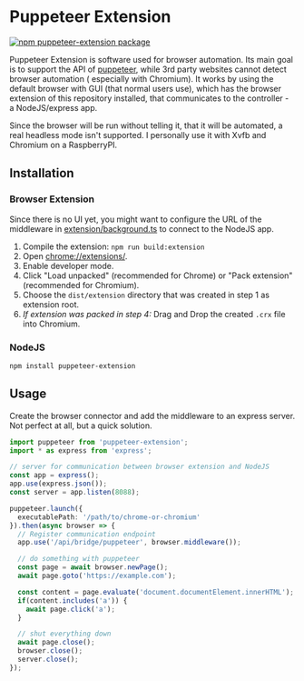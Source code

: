 # Puppeteer Extension

[![npm puppeteer-extension package](https://img.shields.io/npm/v/puppeteer-extension.svg)](https://npmjs.org/package/puppeteer-extension)

Puppeteer Extension is software used for browser automation. Its main goal is to support the API
of [puppeteer](https://github.com/puppeteer/puppeteer), while 3rd party websites cannot detect browser automation (
especially with Chromium). It works by using the default browser with GUI (that normal users use), which has the browser
extension of this repository installed, that communicates to the controller - a NodeJS/express app.

Since the browser will be run without telling it, that it will be automated, a real headless mode isn't supported. I
personally use it with Xvfb and Chromium on a RaspberryPI.

## Installation

### Browser Extension

Since there is no UI yet, you might want to configure the URL of the middleware
in [extension/background.ts](extension/background.ts) to connect to the NodeJS app.

1. Compile the extension: `npm run build:extension`
2. Open [chrome://extensions/](chrome://extensions/).
3. Enable developer mode.
4. Click "Load unpacked" (recommended for Chrome) or "Pack extension" (recommended for Chromium).
5. Choose the `dist/extension` directory that was created in step 1 as extension root.
6. *If extension was packed in step 4:* Drag and Drop the created `.crx` file into Chromium.

### NodeJS

`npm install puppeteer-extension`

## Usage

Create the browser connector and add the middleware to an express server. Not perfect at all, but a quick solution.

```typescript
import puppeteer from 'puppeteer-extension';
import * as express from 'express';

// server for communication between browser extension and NodeJS
const app = express();
app.use(express.json());
const server = app.listen(8088);

puppeteer.launch({
  executablePath: '/path/to/chrome-or-chromium'
}).then(async browser => {
  // Register communication endpoint
  app.use('/api/bridge/puppeteer', browser.middleware());

  // do something with puppeteer
  const page = await browser.newPage();
  await page.goto('https://example.com');

  const content = page.evaluate('document.documentElement.innerHTML');
  if(content.includes('a')) {
    await page.click('a');
  }

  // shut everything down
  await page.close();
  browser.close();
  server.close();
});
```

